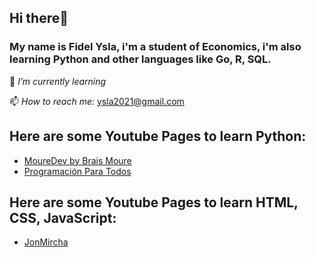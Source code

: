 ## Hi there🖖
### My name is Fidel Ysla, i'm a student of Economics, i'm also learning Python and other languages like Go, R, SQL.

🌱 *I’m currently learning*

📫 *How to reach me:* [ysla2021@gmail.com](mailto:ysla2021@gmail.com)

## Here are some Youtube Pages to learn Python:
- [MoureDev by Brais Moure](https://www.youtube.com/@mouredev)
- [Programación Para Todos](https://www.youtube.com/@ProgramacionParaTodosMX)

## Here are some Youtube Pages to learn HTML, CSS, JavaScript:
- [JonMircha](https://www.youtube.com/@jonmircha)

<!--
**fidelysla/fidelysla** is a ✨ _special_ ✨ repository because its `README.md` (this file) appears on your GitHub profile.

Here are some ideas to get you started:

- 🔭 I’m currently working on ...
- 🌱 I’m currently learning ...
- 👯 I’m looking to collaborate on ...
- 🤔 I’m looking for help with ...
- 💬 Ask me about ...
- 📫 How to reach me: ...
- 😄 Pronouns: ...
- ⚡ Fun fact: ...
-->
